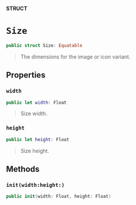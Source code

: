 **STRUCT**

# `Size`

```swift
public struct Size: Equatable
```

> The dimensions for the image or icon variant.

## Properties
### `width`

```swift
public let width: Float
```

> Size width.

### `height`

```swift
public let height: Float
```

> Size height.

## Methods
### `init(width:height:)`

```swift
public init(width: Float, height: Float)
```
